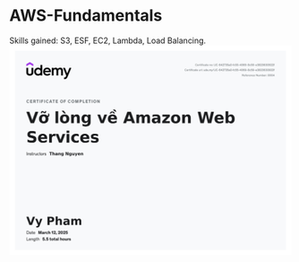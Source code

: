 # AWS-Fundamentals
Skills gained: S3, ESF, EC2, Lambda, Load Balancing.
![](assets/AWS-Fundamentals.jpg)

